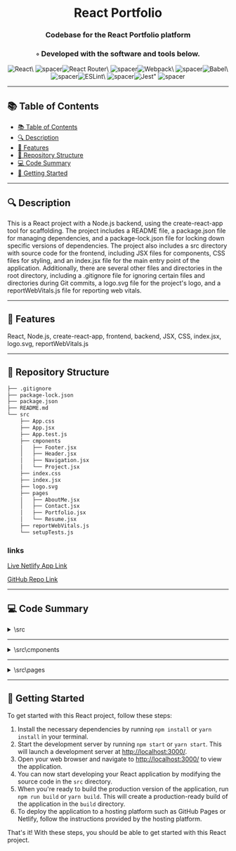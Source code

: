 
  <div align="center">
  <h1 align="center">React Portfolio</h1>
  <h3>Codebase for the React Portfolio platform</h3>
  <h3>◦ Developed with the software and tools below.</h3>
  <p align="center"><img src="https://img.shields.io/badge/-React-004E89?logo=React&style=for-the-badge" alt='React\' />
<img src="https://via.placeholder.com/1/0000/00000000" alt="spacer" /><img src="https://img.shields.io/badge/-React%20Router-004E89?logo=React%20Router&style=for-the-badge" alt='React Router\' />
<img src="https://via.placeholder.com/1/0000/00000000" alt="spacer" /><img src="https://img.shields.io/badge/-Webpack-004E89?logo=Webpack&style=for-the-badge" alt='Webpack\' />
<img src="https://via.placeholder.com/1/0000/00000000" alt="spacer" /><img src="https://img.shields.io/badge/-Babel-004E89?logo=Babel&style=for-the-badge" alt='Babel\' />
<img src="https://via.placeholder.com/1/0000/00000000" alt="spacer" /><img src="https://img.shields.io/badge/-ESLint-004E89?logo=ESLint&style=for-the-badge" alt='ESLint\' />
<img src="https://via.placeholder.com/1/0000/00000000" alt="spacer" /><img src="https://img.shields.io/badge/-Jest-004E89?logo=Jest&style=for-the-badge" alt='Jest"' />
<img src="https://via.placeholder.com/1/0000/00000000" alt="spacer" />
  </p>
  </div>
  
  ---
  ## 📚 Table of Contents
  - [📚 Table of Contents](#-table-of-contents)
  - [🔍 Description](#-description)
  - [🌟 Features](#-features)
  - [📁 Repository Structure](#-repository-structure)
  - [💻 Code Summary](#-code-summary)
  - [🚀 Getting Started](#-getting-started)
  
  ---
  
  
  ## 🔍 Description

 This is a React project with a Node.js backend, using the create-react-app tool for scaffolding. The project includes a README file, a package.json file for managing dependencies, and a package-lock.json file for locking down specific versions of dependencies. The project also includes a src directory with source code for the frontend, including JSX files for components, CSS files for styling, and an index.jsx file for the main entry point of the application. Additionally, there are several other files and directories in the root directory, including a .gitignore file for ignoring certain files and directories during Git commits, a logo.svg file for the project's logo, and a reportWebVitals.js file for reporting web vitals.

---

## 🌟 Features

 React, Node.js, create-react-app, frontend, backend, JSX, CSS, index.jsx, logo.svg, reportWebVitals.js

---

## 📁 Repository Structure

```sh
├── .gitignore
├── package-lock.json
├── package.json
├── README.md
└── src
    ├── App.css
    ├── App.jsx
    ├── App.test.js
    ├── cmponents
    │   ├── Footer.jsx
    │   ├── Header.jsx
    │   ├── Navigation.jsx
    │   └── Project.jsx
    ├── index.css
    ├── index.jsx
    ├── logo.svg
    ├── pages
    │   ├── AboutMe.jsx
    │   ├── Contact.jsx
    │   ├── Portfolio.jsx
    │   └── Resume.jsx
    ├── reportWebVitals.js
    └── setupTests.js

```
### links

[Live Netlify App Link](https://snazzy-piroshki-3bf064.netlify.app/)

[GitHub Repo Link](https://github.com/fredm23579/professional-react-portfolio)

---

## 💻 Code Summary

<details><summary>\src</summary>

| File | Summary |
| ---- | ------- |
| App.jsx |  The code defines a React component called `App` that renders a header, main content, and footer using the `BrowserRouter` from `react-router-dom`. The main content is divided into routes for different pages, each of which is defined by a `Route` component. |
| App.test.js |  The code tests the primary function of the App component by rendering it and verifying that the Learn React link is present in the document. |
| index.jsx |  The code renders the App component in the root element of the HTML document using ReactDOM. |
| reportWebVitals.js |  The code defines a function `reportWebVitals` that imports and executes the `getCLS`, `getFID`, `getFCP`, `getLCP`, and `getTTFB` functions from the `web-vitals` module, passing in an optional callback function `onPerfEntry` to each of them. |
| setupTests.js |  The code imports the jest-dom library, which provides custom matchers for asserting on DOM nodes in Jest tests. |

</details>

---

<details><summary>\src\cmponents</summary>

| File | Summary |
| ---- | ------- |
| Footer.jsx |  The code defines a React component called Footer that renders a footer element with links to the author's GitHub, LinkedIn, and Stack Overflow profiles. |
| Header.jsx |  The code defines a React component called Header that renders an HTML header element with a h1 tag and a Navigation component. |
| Navigation.jsx |  The code defines a React component called Navigation that renders a navigation menu with links to different pages in the application. |
| Project.jsx |  The code defines a React component called Project that displays a title, image, and links to a deployed application and its GitHub repository. |

</details>

---

<details><summary>\src\pages</summary>

| File | Summary |
| ---- | ------- |
| AboutMe.jsx |  The code defines a React component called AboutMe that renders an HTML section with an image and a paragraph of text. |
| Contact.jsx |  The code defines a React component for a contact form with input fields for name, email, and message, as well as a button to submit the form. |
| Portfolio.jsx |  The code defines a React component called Portfolio that renders a section with a heading and multiple Project components, each representing a project with a title, image, deployed link, and repository link. |
| Resume.jsx |  The code defines a React component called Resume that displays a section with a heading, a download link for a PDF resume, and a list of proficiencies. |

</details>

---

## 🚀 Getting Started

 To get started with this React project, follow these steps:<br>
1. Install the necessary dependencies by running `npm install` or `yarn install` in your terminal.
2. Start the development server by running `npm start` or `yarn start`. This will launch a development server at <http://localhost:3000/>.
3. Open your web browser and navigate to <http://localhost:3000/> to view the application.
4. You can now start developing your React application by modifying the source code in the `src` directory.
5. When you're ready to build the production version of the application, run `npm run build` or `yarn build`. This will create a production-ready build of the application in the `build` directory.
6. To deploy the application to a hosting platform such as GitHub Pages or Netlify, follow the instructions provided by the hosting platform.

That's it! With these steps, you should be able to get started with this React project.


